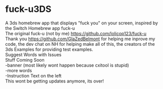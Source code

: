 # fuck-u3DS
A 3ds homebrew app that displays "fuck you" on your screen, inspired by the Switch Homebrew app fuck-u <br />
The original fuck-u (not by me) https://github.com/lolicop123/fuck-u <br />
Thank you https://github.com/GlaZedBelmont for helping me inprove my code, the dev chat on NH for helping make all of this, the creators of the 3ds Examples for providing test examples. <br />
Suggest Words with Issues <br />
Stuff Coming Soon <br />
-banner (most likely wont happen because cxitool is stupid) <br />
-more words <br />
-Instruction Text on the left <br />
This wont be getting updates anymore, its over!
